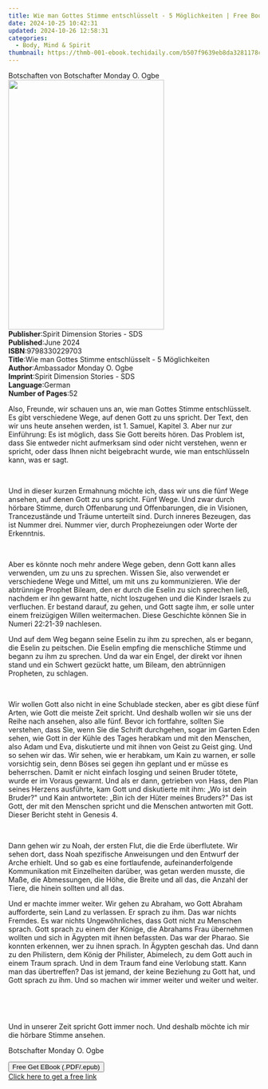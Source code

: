 ```yaml
---
title: Wie man Gottes Stimme entschlüsselt - 5 Möglichkeiten | Free Book
date: 2024-10-25 10:42:31
updated: 2024-10-26 12:58:31
categories:
  - Body, Mind & Spirit
thumbnail: https://thmb-001-ebook.techidaily.com/b507f9639eb8da3281178c0efb94cb6ad8f1c1117ead998c5f96c9a32b795e11.jpg
---
```

<main id="book-container">
  <div class="flex flex-col">
    <div class="book-brief flex-1 py-6 px-4 sm:p-6 md:py-10 md:px-8">
      <!-- brief-->
      <div class="book-brief-main">
        Botschaften von Botschafter Monday O. Ogbe
      </div>
    </div>
    <div
      class="book-meta-info flex-1 grid gap-4 col-start-1 col-end-3 row-start-1 sm:mb-6 sm:grid-cols-4 lg:gap-6 lg:col-start-2 lg:row-end-6 lg:row-span-6 lg:mb-0"
    >
      <div
        class="book-meta-info-left place-content-center mt-4 p-4 text-sm leading-6 col-start-2 col-span-2 dark:text-slate-400"
      >
        <img
          class="w-full h-500 object-cover rounded-lg sm:h-255 sm:col-span-2 lg:col-span-full"
          src="https://img-001-ebook.techidaily.com/79981a6af541f63efc8f2baf9333b360578a123cf6cf2b7464d4e55c539cf1ae.jpg"
          alt=""
          width="312"
          height="500"
        />
      </div>
      <div
        class="book-meta-info-right mt-2 col-start-1 row-start-2 col-span-3 self-center"
      >
        <!-- meta data  -->
        <div class="flex flex-col px-4 md:px-8">
          <div class="flex-1">
            <strong>Publisher</strong>:<span class="px-2"
              >Spirit Dimension Stories - SDS</span
            >
          </div>
          <div class="flex-1">
            <strong>Published</strong>:<span class="px-2">June 2024</span>
          </div>
          <div class="flex-1">
            <strong>ISBN</strong>:<span class="px-2">9798330229703</span>
          </div>
          <div class="flex-1">
            <strong>Title</strong>:<span class="px-2"
              >Wie man Gottes Stimme entschlüsselt - 5 Möglichkeiten</span
            >
          </div>
          <div class="flex-1">
            <strong>Author</strong>:<span class="px-2"
              >Ambassador Monday O. Ogbe</span
            >
          </div>
          <div class="flex-1">
            <strong>Imprint</strong>:<span class="px-2"
              >Spirit Dimension Stories - SDS</span
            >
          </div>
          <div class="flex-1">
            <strong>Language</strong>:<span class="px-2">German</span>
          </div>
          <div class="flex-1">
            <strong>Number of Pages</strong>:<span class="px-2">52</span>
          </div>
        </div>
      </div>
    </div>
    <div class="book-description flex-1 py-6 px-4 sm:p-6 md:py-10 md:px-8">
      <div class="book-description-main">
        <div accordion-content="" id="description">
          <p>
            Also, Freunde, wir schauen uns an, wie man Gottes Stimme
            entschlüsselt. Es gibt verschiedene Wege, auf denen Gott zu uns
            spricht. Der Text, den wir uns heute ansehen werden, ist 1. Samuel,
            Kapitel 3. Aber nur zur Einführung: Es ist möglich, dass Sie Gott
            bereits hören. Das Problem ist, dass Sie entweder nicht aufmerksam
            sind oder nicht verstehen, wenn er spricht, oder dass Ihnen nicht
            beigebracht wurde, wie man entschlüsseln kann, was er sagt.
          </p>
          <p><br /></p>
          <p>
            Und in dieser kurzen Ermahnung möchte ich, dass wir uns die fünf
            Wege ansehen, auf denen Gott zu uns spricht. Fünf Wege. Und zwar
            durch hörbare Stimme, durch Offenbarung und Offenbarungen, die in
            Visionen, Trancezustände und Träume unterteilt sind. Durch inneres
            Bezeugen, das ist Nummer drei. Nummer vier, durch Prophezeiungen
            oder Worte der Erkenntnis.
          </p>
          <p><br /></p>
          <p>
            Aber es könnte noch mehr andere Wege geben, denn Gott kann alles
            verwenden, um zu uns zu sprechen. Wissen Sie, also verwendet er
            verschiedene Wege und Mittel, um mit uns zu kommunizieren. Wie der
            abtrünnige Prophet Bileam, den er durch die Eselin zu sich sprechen
            ließ, nachdem er ihn gewarnt hatte, nicht loszugehen und die Kinder
            Israels zu verfluchen. Er bestand darauf, zu gehen, und Gott sagte
            ihm, er solle unter einem freizügigen Willen weitermachen. Diese
            Geschichte können Sie in Numeri 22:21-39 nachlesen.
          </p>
          <p>
            Und auf dem Weg begann seine Eselin zu ihm zu sprechen, als er
            begann, die Eselin zu peitschen. Die Eselin empfing die menschliche
            Stimme und begann zu ihm zu sprechen. Und da war ein Engel, der
            direkt vor ihnen stand und ein Schwert gezückt hatte, um Bileam, den
            abtrünnigen Propheten, zu schlagen.
          </p>
          <p><br /></p>
          <p>
            Wir wollen Gott also nicht in eine Schublade stecken, aber es gibt
            diese fünf Arten, wie Gott die meiste Zeit spricht. Und deshalb
            wollen wir sie uns der Reihe nach ansehen, also alle fünf. Bevor ich
            fortfahre, sollten Sie verstehen, dass Sie, wenn Sie die Schrift
            durchgehen, sogar im Garten Eden sehen, wie Gott in der Kühle des
            Tages herabkam und mit den Menschen, also Adam und Eva, diskutierte
            und mit ihnen von Geist zu Geist ging. Und so sehen wir das. Wir
            sehen, wie er herabkam, um Kain zu warnen, er solle vorsichtig sein,
            denn Böses sei gegen ihn geplant und er müsse es beherrschen. Damit
            er nicht einfach losging und seinen Bruder tötete, wurde er im
            Voraus gewarnt. Und als er dann, getrieben von Hass, den Plan seines
            Herzens ausführte, kam Gott und diskutierte mit ihm: „Wo ist dein
            Bruder?" und Kain antwortete: „Bin ich der Hüter meines Bruders?"
            Das ist Gott, der mit den Menschen spricht und die Menschen
            antworten mit Gott. Dieser Bericht steht in Genesis 4.
          </p>
          <p><br /></p>
          <p>
            Dann gehen wir zu Noah, der ersten Flut, die die Erde überflutete.
            Wir sehen dort, dass Noah spezifische Anweisungen und den Entwurf
            der Arche erhielt. Und so gab es eine fortlaufende,
            aufeinanderfolgende Kommunikation mit Einzelheiten darüber, was
            getan werden musste, die Maße, die Abmessungen, die Höhe, die Breite
            und all das, die Anzahl der Tiere, die hinein sollten und all das.
          </p>
          <p>
            Und er machte immer weiter. Wir gehen zu Abraham, wo Gott Abraham
            aufforderte, sein Land zu verlassen. Er sprach zu ihm. Das war
            nichts Fremdes. Es war nichts Ungewöhnliches, dass Gott nicht zu
            Menschen sprach. Gott sprach zu einem der Könige, die Abrahams Frau
            übernehmen wollten und sich in Ägypten mit ihnen befassten. Das war
            der Pharao. Sie konnten erkennen, wer zu ihnen sprach. In Ägypten
            geschah das. Und dann zu den Philistern, dem König der Philister,
            Abimelech, zu dem Gott auch in einem Traum sprach. Und in dem Traum
            fand eine Verlobung statt. Kann man das übertreffen? Das ist jemand,
            der keine Beziehung zu Gott hat, und Gott sprach zu ihm. Und so
            machen wir immer weiter und weiter und weiter.
          </p>
          <p><br /></p>
          <p><br /></p>
          <p>
            Und in unserer Zeit spricht Gott immer noch. Und deshalb möchte ich
            mir die hörbare Stimme ansehen.
          </p>
          <p>Botschafter Monday O. Ogbe</p>
        </div>
        <div class="accordion-fader"></div>
      </div>
    </div>
    <div class="book-excerpts flex-1 py-6 px-4 sm:p-6 md:py-10 md:px-8"></div>
    <div
      class="book-about-author flex-1 py-6 px-4 sm:p-6 md:py-10 md:px-8"
    ></div>
    <div class="book-free-get flex-1 py-6 px-4 sm:p-6 md:py-10 md:px-8">
      <button
        id="btn-free-get"
        class="bg-blue-500 hover:bg-blue-700 text-white font-bold py-2 px-4 rounded"
      >
        Free Get EBook (.PDF/.epub)
      </button>
      <div id="countdown-display" class="px-2 text-lg mt-2"></div>
      <a
        id="free-link"
        class="hidden bg-blue-500 hover:bg-blue-700 text-white font-bold py-2 px-4 rounded"
        href="https://www.ebooks.com/en-us/book/211383356/wie-man-gottes-stimme-entschl-sselt-5-m-glichkeiten/ambassador-monday-o-ogbe/"
        target="_blank"
        >Click here to get a free link</a
      >
    </div>
    <script>
      let countdownTime = 0;
      let countdownInterval = null;
      document
        .getElementById('btn-free-get')
        .addEventListener('click', startCountdown);
      function startCountdown() {
        countdownTime = new Date().getTime() + 60000 * 3;
        countdownInterval = setInterval(updateCountdown, 1000);
        document.getElementById('btn-free-get').disabled = true;
        document
          .getElementById('btn-free-get')
          .classList.add('bg-gray-500', 'cursor-not-allowed');
      }
      function updateCountdown() {
        let currentTime = new Date().getTime();
        let timeLeft = countdownTime - currentTime;
        let secondsLeft = Math.floor(timeLeft / 1000);
        document.getElementById('countdown-display').innerHTML =
          `Remaining time: ${secondsLeft} seconds.`;
        if (secondsLeft <= 0) {
          clearInterval(countdownInterval);
          document.getElementById('btn-free-get').classList.add('hidden');
          document.getElementById('free-link').classList.remove('hidden');
          document.getElementById('countdown-display').innerHTML = '';
        }
      }
    </script>
  </div>
</main>
